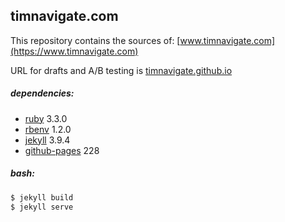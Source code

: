 ## timnavigate.com

This repository contains the sources of: [www.timnavigate.com](https://www.timnavigate.com)

URL for drafts and A/B testing is [timnavigate.github.io](https://timnavigate.github.io)

##### dependencies:

- [ruby]() 3.3.0
- [rbenv]() 1.2.0
- [jekyll]() 3.9.4
- [github-pages]() 228
<!-- [gem]() 3.5.4 -->
<!-- [bundler](https://bundler.io/) 2.5.4 -->

##### bash:

```bash
$ jekyll build
$ jekyll serve
```
